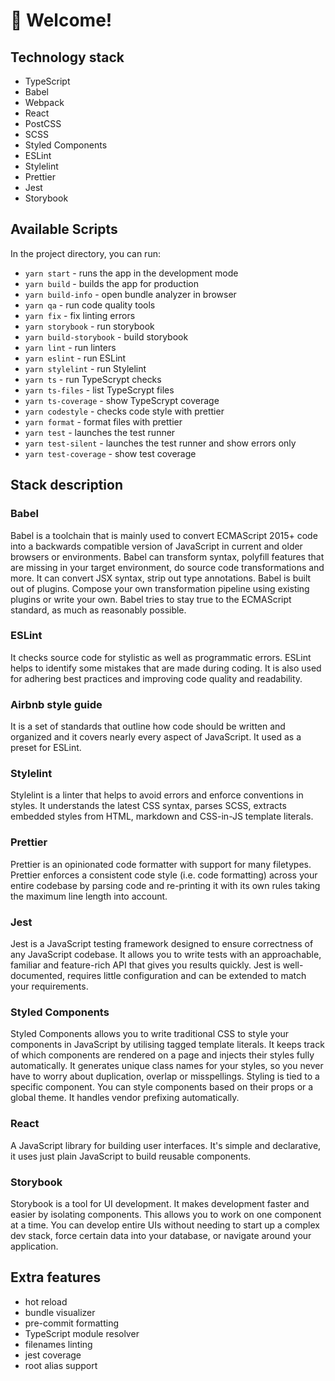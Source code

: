 # 🚀 Welcome!

## Technology stack

- TypeScript
- Babel
- Webpack
- React
- PostCSS
- SCSS
- Styled Components
- ESLint
- Stylelint
- Prettier
- Jest
- Storybook

## Available Scripts

In the project directory, you can run:

- `yarn start` - runs the app in the development mode
- `yarn build` - builds the app for production
- `yarn build-info` - open bundle analyzer in browser
- `yarn qa` - run code quality tools
- `yarn fix` - fix linting errors
- `yarn storybook` - run storybook
- `yarn build-storybook` - build storybook
- `yarn lint` - run linters
- `yarn eslint` - run ESLint
- `yarn stylelint` - run Stylelint
- `yarn ts` - run TypeScrypt checks
- `yarn ts-files` - list TypeScrypt files
- `yarn ts-coverage` - show TypeScrypt coverage
- `yarn codestyle` - checks code style with prettier
- `yarn format` - format files with prettier
- `yarn test` - launches the test runner
- `yarn test-silent` - launches the test runner and show errors only
- `yarn test-coverage` - show test coverage

## Stack description

### Babel

Babel is a toolchain that is mainly used to convert ECMAScript 2015+ code into a
backwards compatible version of JavaScript in current and older browsers or
environments. Babel can transform syntax, polyfill features that are missing in
your target environment, do source code transformations and more. It can convert
JSX syntax, strip out type annotations. Babel is built out of plugins. Compose
your own transformation pipeline using existing plugins or write your own. Babel
tries to stay true to the ECMAScript standard, as much as reasonably possible.

### ESLint

It checks source code for stylistic as well as programmatic errors. ESLint helps
to identify some mistakes that are made during coding. It is also used for
adhering best practices and improving code quality and readability.

### Airbnb style guide

It is a set of standards that outline how code should be written and organized
and it covers nearly every aspect of JavaScript. It used as a preset for ESLint.

### Stylelint

Stylelint is a linter that helps to avoid errors and enforce conventions in
styles. It understands the latest CSS syntax, parses SCSS, extracts embedded
styles from HTML, markdown and CSS-in-JS template literals.

### Prettier

Prettier is an opinionated code formatter with support for many filetypes.
Prettier enforces a consistent code style (i.e. code formatting) across your
entire codebase by parsing code and re-printing it with its own rules taking the
maximum line length into account.

### Jest

Jest is a JavaScript testing framework designed to ensure correctness of any
JavaScript codebase. It allows you to write tests with an approachable, familiar
and feature-rich API that gives you results quickly. Jest is well-documented,
requires little configuration and can be extended to match your requirements.

### Styled Components

Styled Components allows you to write traditional CSS to style your components
in JavaScript by utilising tagged template literals. It keeps track of which
components are rendered on a page and injects their styles fully automatically.
It generates unique class names for your styles, so you never have to worry
about duplication, overlap or misspellings. Styling is tied to a specific
component. You can style components based on their props or a global theme. It
handles vendor prefixing automatically.

### React

A JavaScript library for building user interfaces. It's simple and declarative,
it uses just plain JavaScript to build reusable components.

### Storybook

Storybook is a tool for UI development. It makes development faster and easier
by isolating components. This allows you to work on one component at a time. You
can develop entire UIs without needing to start up a complex dev stack, force
certain data into your database, or navigate around your application.

## Extra features

- hot reload
- bundle visualizer
- pre-commit formatting
- TypeScript module resolver
- filenames linting
- jest coverage
- root alias support
